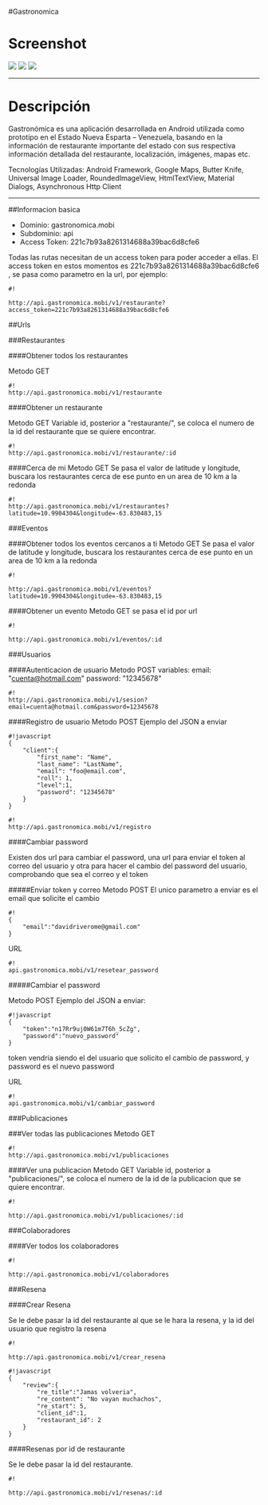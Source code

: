 #Gastronomica 

# Screenshot

![](http://res.cloudinary.com/dyamfdx4a/image/upload/v1503366249/Screenshot_2015-05-24-08-11-03_cp5szc.png)
![](http://res.cloudinary.com/dyamfdx4a/image/upload/v1503366254/Screenshot_2015-05-24-08-10-55_nzwl3v.png)
![](http://res.cloudinary.com/dyamfdx4a/image/upload/v1503366244/gas-1_nt1fgr.png)

------

# Descripción

Gastronómica es una aplicación desarrollada en Android utilizada como prototipo en el Estado Nueva Esparta – Venezuela, basando en la información de restaurante importante del estado con sus respectiva información detallada del restaurante, localización, imágenes, mapas etc.

Tecnologías Utilizadas: Android Framework, Google Maps, Butter Knife, Universal Image Loader, RoundedImageView, HtmlTextView, Material Dialogs, Asynchronous Http Client 

---

##Informacion basica

* Dominio: gastronomica.mobi
* Subdominio: api
* Access Token: 221c7b93a8261314688a39bac6d8cfe6

Todas las rutas necesitan de un access token para poder acceder a ellas. El access token en estos momentos es 221c7b93a8261314688a39bac6d8cfe6  , se pasa como parametro en la url, por ejemplo: 

```
#!

http://api.gastronomica.mobi/v1/restaurante?access_token=221c7b93a8261314688a39bac6d8cfe6

```

##Urls

###Restaurantes

####Obtener todos los restaurantes 

Metodo GET

```
#!
http://api.gastronomica.mobi/v1/restaurante
```

####Obtener un restaurante

Metodo GET
Variable id, posterior a "restaurante/", se coloca el numero de la id del restaurante que se quiere encontrar.
```
#!
http://api.gastronomica.mobi/v1/restaurante/:id
```

####Cerca de mi
Metodo GET
Se pasa el valor de latitude y longitude, buscara los restaurantes cerca de ese punto en un area de 10 km a la redonda

```
#!
http://api.gastronomica.mobi/v1/restaurantes?latitude=10.9904304&longitude=-63.830483,15
```

###Eventos

####Obtener todos los eventos cercanos a ti
Metodo GET
Se pasa el valor de latitude y longitude, buscara los restaurantes cerca de ese punto en un area de 10 km a la redonda
```
#!

http://api.gastronomica.mobi/v1/eventos?latitude=10.9904304&longitude=-63.830483,15
```

####Obtener un evento
Metodo GET
se pasa el id por url

```
#!

http://api.gastronomica.mobi/v1/eventos/:id
```

###Usuarios

####Autenticacion de usuario
Metodo POST
variables:
 email: "cuenta@hotmail.com"
 password: "12345678"

```
#!
http://api.gastronomica.mobi/v1/sesion?email=cuenta@hotmail.com&password=12345678
```

####Registro de usuario
Metodo POST
Ejemplo del JSON a enviar

```
#!javascript
{
    "client":{
        "first_name": "Name",
        "last_name": "LastName",
        "email": "foo@email.com",
        "roll": 1,
        "level":1,
        "password": "12345678"
    }
}
```

```
#!
http://api.gastronomica.mobi/v1/registro
```

####Cambiar password

Existen dos url para cambiar el password, una url para enviar el token al correo del usuario y otra para hacer el cambio del password del usuario, comprobando que sea el correo y el token

#####Enviar token y correo 
Metodo POST
El unico parametro a enviar es el email que solicite el cambio
```
#!
{
    "email":"davidriverome@gmail.com"
}

```

URL
```
#!
api.gastronomica.mobi/v1/resetear_password
```

#####Cambiar el password

Metodo POST
Ejemplo del JSON a enviar:

```
#!javascript
{
    "token":"n17Rr9uj0W61m7T6h_5cZg",
    "password":"nuevo_password"
}
```
token vendria siendo el del usuario que solicito el cambio de password, y password es el nuevo password

URL
```
#!
api.gastronomica.mobi/v1/cambiar_password
```





###Publicaciones

###Ver todas las publicaciones
Metodo GET


```
#!
http://api.gastronomica.mobi/v1/publicaciones

```

####Ver una publicacion
Metodo GET
Variable id, posterior a "publicaciones/", se coloca el numero de la id de la publicacion que se quiere encontrar.

```
#!

http://api.gastronomica.mobi/v1/publicaciones/:id
```

###Colaboradores

####Ver todos los colaboradores

```
#!

http://api.gastronomica.mobi/v1/colaboradores
```

###Resena 

####Crear Resena

Se le debe pasar la id del restaurante al que se le hara la resena, y la id del usuario que registro la resena


```
#!

http://api.gastronomica.mobi/v1/crear_resena
```

```
#!javascript
{
    "review":{
        "re_title":"Jamas volveria",
        "re_content": "No vayan muchachos",
        "re_start": 5,
        "client_id":1,
        "restaurant_id": 2
    }
}

```

####Resenas por id de restaurante

Se le debe pasar la id del restaurante.


```
#!

http://api.gastronomica.mobi/v1/resenas/:id
```
